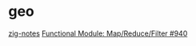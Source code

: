 # geo

[zig-notes](https://github.com/david-vanderson/zig-notes)
[Functional Module: Map/Reduce/Filter #940](https://github.com/ziglang/zig/pull/940/commits/17af026dd3dd5c9e30102d868b8f3d2fb1fc73ac)